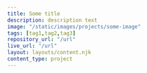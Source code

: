 ```yaml
---
title: Some title
description: description text
image: "/static/images/projects/some-image"
tags: [tag1,tag2,tag3]
repository_url: "/url"
live_url: "/url"
layout: layouts/content.njk
content_type: project
---
```

